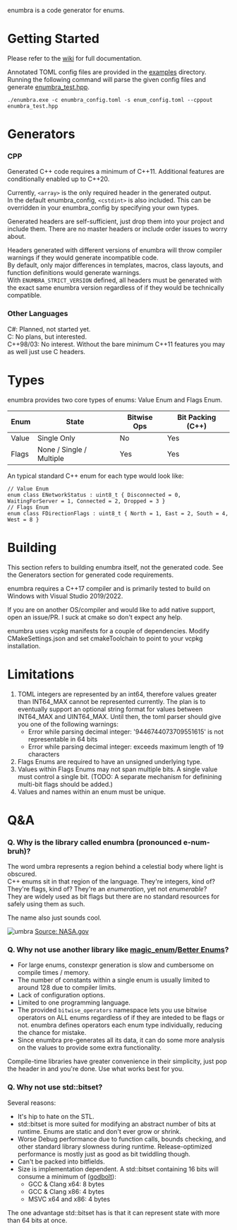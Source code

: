enumbra is a code generator for enums.

# Getting Started
Please refer to the [wiki](https://github.com/Scaless/enumbra/wiki) for full documentation.  

Annotated TOML config files are provided in the [examples](/examples/) directory.  
Running the following command will parse the given config files and generate [enumbra_test.hpp](/examples/enumbra_test.hpp).  
```
./enumbra.exe -c enumbra_config.toml -s enum_config.toml --cppout enumbra_test.hpp
```

# Generators

### CPP
Generated C++ code requires a minimum of C++11. Additional features are conditionally enabled up to C++20.  

Currently, `<array>` is the only required header in the generated output.  
In the default enumbra_config, `<cstdint>` is also included. This can be overridden in your enumbra_config by specifying your own types.  

Generated headers are self-sufficient, just drop them into your project and include them. There are no master headers or include order issues to worry about.

Headers generated with different versions of enumbra will throw compiler warnings if they would generate incompatible code.  
By default, only major differences in templates, macros, class layouts, and function definitions would generate warnings.  
With `ENUMBRA_STRICT_VERSION` defined, all headers must be generated with the exact same enumbra version regardless of if they would be technically compatible.  

### Other Languages
C#: Planned, not started yet.  
C: No plans, but interested.  
C++98/03: No interest. Without the bare minimum C++11 features you may as well just use C headers.  

# Types
enumbra provides two core types of enums: Value Enum and Flags Enum.  

| Enum | State | Bitwise Ops | Bit Packing (C++) |
| --- | --- | --- | --- |
| Value | Single Only | No | Yes |
| Flags | None / Single / Multiple | Yes | Yes |

An typical standard C++ enum for each type would look like: 

```
// Value Enum
enum class ENetworkStatus : uint8_t { Disconnected = 0, WaitingForServer = 1, Connected = 2, Dropped = 3 }
// Flags Enum
enum class FDirectionFlags : uint8_t { North = 1, East = 2, South = 4, West = 8 }
```

# Building
This section refers to building enumbra itself, not the generated code. See the Generators section for generated code requirements.

enumbra requires a C++17 compiler and is primarily tested to build on Windows with Visual Studio 2019/2022. 

If you are on another OS/compiler and would like to add native support, open an issue/PR. I suck at cmake so don't expect any help.

enumbra uses vcpkg manifests for a couple of dependencies. Modify CMakeSettings.json and set cmakeToolchain to point to your vcpkg installation.

# Limitations
1. TOML integers are represented by an int64, therefore values greater than INT64_MAX cannot be represented currently. The plan is to eventually support an optional string format for values between INT64_MAX and UINT64_MAX. Until then, the toml parser should give you one of the following warnings:
	* Error while parsing decimal integer: '9446744073709551615' is not representable in 64 bits
	* Error while parsing decimal integer: exceeds maximum length of 19 characters
2. Flags Enums are required to have an unsigned underlying type.
3. Values within Flags Enums may not span multiple bits. A single value must control a single bit. (TODO: A separate mechanism for definining multi-bit flags should be added.)
4. Values and names within an enum must be unique.

# Q&A
### Q. Why is the library called enumbra (pronounced e-num-bruh)?

The word umbra represents a region behind a celestial body where light is obscured.  
C++ enums sit in that region of the language. They're integers, kind of? They're flags, kind of? They're an *enumeration*, yet not *enumerable*?  
They are widely used as bit flags but there are no standard resources for safely using them as such.  

The name also just sounds cool.

![umbra](https://www.nasa.gov/sites/default/files/umbra-penumbra.jpg)
[Source: NASA.gov](https://www.nasa.gov/audience/forstudents/k-4/stories/umbra-and-penumbra)

### Q. Why not use another library like [magic_enum](https://github.com/Neargye/magic_enum)/[Better Enums](http://aantron.github.io/better-enums/index.html)?

* For large enums, constexpr generation is slow and cumbersome on compile times / memory.
* The number of constants within a single enum is usually limited to around 128 due to compiler limits.
* Lack of configuration options.
* Limited to one programming language.
* The provided `bitwise_operators` namespace lets you use bitwise operators on ALL enums regardless of if they are inteded to be flags or not.
enumbra defines operators each enum type individually, reducing the chance for mistake.
* Since enumbra pre-generates all its data, it can do some more analysis on the values to provide some extra functionality.

Compile-time libraries have greater convenience in their simplicity, just pop the header in and you're done. Use what works best for you.

### Q. Why not use std::bitset?

Several reasons:
* It's hip to hate on the STL.
* std::bitset is more suited for modifying an abstract number of bits at runtime. Enums are static and don't ever grow or shrink.
* Worse Debug performance due to function calls, bounds checking, and other standard library slowness during runtime. Release-optimized performance is mostly just as good as bit twiddling though.
* Can't be packed into bitfields.
* Size is implementation dependent. A std::bitset containing 16 bits will consume a minimum of ([godbolt](https://godbolt.org/z/v3vxe9oYf)):
    * GCC & Clang x64: 8 bytes
    * GCC & Clang x86: 4 bytes
    * MSVC x64 and x86: 4 bytes

The one advantage std::bitset has is that it can represent state with more than 64 bits at once.
